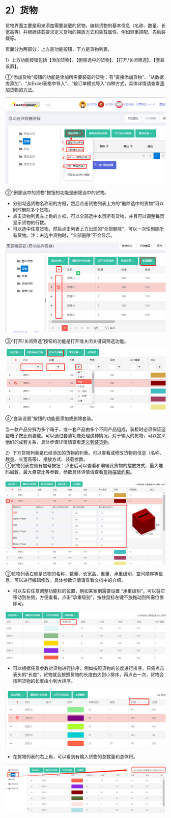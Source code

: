 # 2）货物

货物界面主要是用来添加需要装载的货物，编辑货物的基本信息（名称、数量、长宽高等）并根据装载要求定义货物的摆放方式和装载属性，例如轻重搭配、先后装载等。

页面分为两部分：上方是功能按钮，下方是货物列表。

1）上方功能按钮包括【添加货物】、【删除选中的货物】、【打开/关闭筛选】、【套装设置】。

①“添加货物”按钮的功能是添加所需要装载的货物：有“直接添加货物”、“从数据库添加”、“从Excel表格中导入”、“按订单模式导入”四种方式，具体详情请查看[添加货物的方法](https://doc.zhuangxiang.com/page/goods/add%20way.html)。

![](../../../.gitbook/assets/17C.png)

②“删除选中的货物”按钮的功能是删除选中的货物。

* 分别勾选货物名称前的方框，然后点击货物列表上方的“删除选中的货物”可以同时删除多个货物。
* 点击货物列表左上角的方框，可以全部选中本页所有货物，并且可以调整每页显示货物的行数。
* 可以选中任意货物，然后点击列表上方出现的“全部删除”，可以一次性删除所有货物。注：未选中货物时，“全部删除”不会显示。

![](../../../.gitbook/assets/12%20%282%29.png)

③“打开/关闭筛选”按钮的功能是打开或关闭关键词筛选功能。

![](../../../.gitbook/assets/12%20%281%29.png)

④“套装设置”按钮的功能是添加或删除套装。

当一款产品分拆为多个箱子，或一套产品由多个不同产品组成，装柜时必须保证这些箱子按比例装载。可以通过套装功能处理这种情况。对于输入的货物，可以定义他们的成套关系，具体步骤详情请查看[定义套装货物](https://doc.zhuangxiang.com/work/cheng-tao-zhuang-zai.html)。

2）下方货物列表是已经添加的货物的列表。可以查看或修改货物的信息（名称、数量、长宽高等）、摆放方式、装载参数。  
①货物列表左侧有加号按钮：点击后可以查看和编辑此货物的摆放方式、最大堆码层数、最大悬空比等参数，参数具体详情请查看[货物摆放约束](https://doc.zhuangxiang.com/page/goods/put%20way.html)。

![](../../../.gitbook/assets/13.png)

②货物列表右侧是货物的名称、数量、长宽高、重量、承重级别、空间顺序等信息，可以进行编辑修改，具体参数详情请查看文档中的介绍。

* 可以左右任意调整功能栏的位置，例如某案例需要设置 “承重级别”，可以将它移动到左侧，方便查看。点击“承重级别”，按住鼠标左键不放拖动到所需位置即可。

![](../../../.gitbook/assets/image%20%2830%29.png)

*  可以根据任意参数对货物进行排序，例如按照货物的长度进行排序，只需点击表头的“长度”，货物就会按照货物的长度由大到小排序，再点击一次，货物会按照货物的长度由小到大排序。

![](../../../.gitbook/assets/image%20%2828%29.png)

* 在货物列表的右上角，可以看到有输入货物的总数量和总体积。

![](../../../.gitbook/assets/image%20%2824%29.png)

